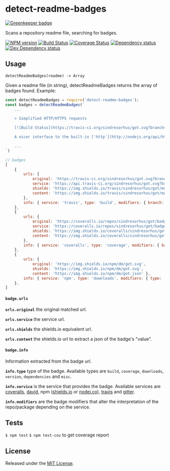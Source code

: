 # detect-readme-badges

[![Greenkeeper badge](https://badges.greenkeeper.io/IndigoUnited/node-detect-readme-badges.svg)](https://greenkeeper.io/)

Scans a repository readme file, searching for badges.

[![NPM version][npm-image]][npm-url] [![Build Status][travis-image]][travis-url] [![Coverage Status][coveralls-image]][coveralls-url] [![Dependency status][david-dm-image]][david-dm-url] [![Dev Dependency status][david-dm-dev-image]][david-dm-dev-url]

[npm-url]:https://npmjs.org/package/detect-readme-badges
[npm-image]:http://img.shields.io/npm/v/detect-readme-badges.svg?style=flat-square
[travis-url]:https://travis-ci.org/IndigoUnited/node-detect-readme-badges
[travis-image]:http://img.shields.io/travis/IndigoUnited/node-detect-readme-badges/master.svg?style=flat-square
[coveralls-url]:https://coveralls.io/r/IndigoUnited/node-detect-readme-badges
[coveralls-image]:https://img.shields.io/coveralls/IndigoUnited/node-detect-readme-badges/master.svg?style=flat-square
[david-dm-url]:https://david-dm.org/IndigoUnited/node-detect-readme-badges
[david-dm-image]:https://img.shields.io/david/IndigoUnited/node-detect-readme-badges.svg?style=flat-square
[david-dm-dev-url]:https://david-dm.org/IndigoUnited/node-detect-readme-badges?type=dev
[david-dm-dev-image]:https://img.shields.io/david/dev/IndigoUnited/node-detect-readme-badges.svg?style=flat-square

## Usage

`detectReadmeBadges(readme) -> Array`

Given a readme file (in string), detectReadmeBadges returns the array of badges found. Example:

```js
const detectReadmeBadges = require('detect-readme-badges');
const badges = detectReadmeBadges(`
    ...

    > Simplified HTTP/HTTPS requests

    [![Build Status](https://travis-ci.org/sindresorhus/got.svg?branch=master)](https://travis-ci.org/sindresorhus/got) [![Coverage Status](https://coveralls.io/repos/sindresorhus/got/badge.svg?service=github&branch=master)](https://coveralls.io/github/sindresorhus/got?branch=master) [![Downloads](https://img.shields.io/npm/dm/got.svg)](https://npmjs.com/got)

    A nicer interface to the built-in ['http'](http://nodejs.org/api/http.html) module.

    ...
`)

// badges
[
    {
        urls: {
            original: 'https://travis-ci.org/sindresorhus/got.svg?branch=master',
            service: 'https://api.travis-ci.org/sindresorhus/got.svg?branch=master',
            shields: 'https://img.shields.io/travis/sindresorhus/got/master.svg',
            content: 'https://img.shields.io/travis/sindresorhus/got/master.json',
        },
        info: { service: 'travis', type: 'build', modifiers: { branch: 'master' } },
    },
    {
        urls: {
            original: 'https://coveralls.io/repos/sindresorhus/got/badge.svg?branch=master',
            service: 'https://coveralls.io/repos/sindresorhus/got/badge.svg?branch=master',
            shields: 'https://img.shields.io/coveralls/sindresorhus/got/master.svg',
            content: 'https://img.shields.io/coveralls/sindresorhus/got/master.json',
        },
        info: { service: 'coveralls', type: 'coverage', modifiers: { branch: 'master' } },
    },
    {
        urls: {
            original: 'https://img.shields.io/npm/dm/got.svg',
            shields: 'https://img.shields.io/npm/dm/got.svg',
            content: 'https://img.shields.io/npm/dm/got.json' },
        info: { service: 'npm', type: 'downloads', modifiers: { type: 'dm' } },
    },
]
```

#### `badge.urls`

**`urls.original`** the original matched url.

**`urls.service`** the service url.

**`urls.shields`** the shields.io equivalent url.

**`urls.content`** the shields.io url to extract a json of the badge's "value".

#### `badge.info`

Information extracted from the badge url.

**`info.type`** type of the badge. Available types are `build`, `coverage`, `downloads`, `version`, `dependencies` and `misc`.

**`info.service`** is the service that provides the badge. Available services are [coveralls](https://coveralls.io), [david](https://david-dm.org), npm ([shields.io](https://shields.io) or [nodei.co](https://nodei.co)), [travis](https://travis-ci.org) and [gitter](https://gitter.im).

**`info.modifiers`** are the badge modifiers that alter the interpretation of the repo/package depending on the service.


## Tests

`$ npm test`
`$ npm test-cov` to get coverage report

## License

Released under the [MIT License](http://www.opensource.org/licenses/mit-license.php).
